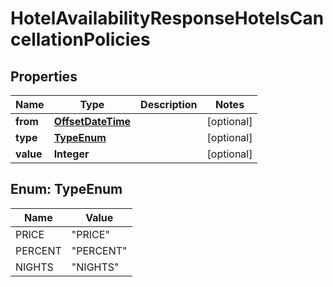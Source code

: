 # HotelAvailabilityResponseHotelsCancellationPolicies

## Properties
Name | Type | Description | Notes
------------ | ------------- | ------------- | -------------
**from** | [**OffsetDateTime**](OffsetDateTime.md) |  |  [optional]
**type** | [**TypeEnum**](#TypeEnum) |  |  [optional]
**value** | **Integer** |  |  [optional]

<a name="TypeEnum"></a>
## Enum: TypeEnum
Name | Value
---- | -----
PRICE | &quot;PRICE&quot;
PERCENT | &quot;PERCENT&quot;
NIGHTS | &quot;NIGHTS&quot;
